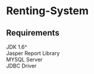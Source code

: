 # Renting-System 

<h2> Requirements </h2>
JDK 1.6^<br>
Jasper Report Library<br>
MYSQL Server<br>
JDBC Driver<br>
